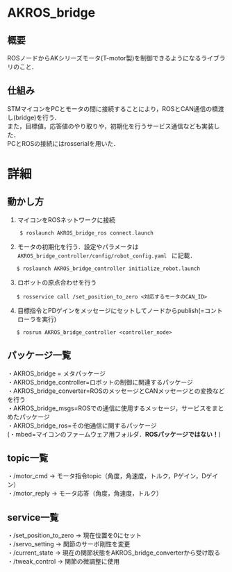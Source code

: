 # AKROS_bridge
## 概要
ROSノードからAKシリーズモータ(T-motor製)を制御できるようになるライブラリのこと．

## 仕組み
STMマイコンをPCとモータの間に接続することにより，ROSとCAN通信の橋渡し(bridge)を行う．  
また，目標値，応答値のやり取りや，初期化を行うサービス通信なども実装した．  
PCとROSの接続にはrosserialを用いた．

# 詳細
## 動かし方
 1. マイコンをROSネットワークに接続 
```
    $ roslaunch AKROS_bridge_ros connect.launch
```
 2. モータの初期化を行う．設定やパラメータは```AKROS_bridge_controller/config/robot_config.yaml ``` 
 に記載．  
 ```
    $ roslaunch AKROS_bridge_controller initialize_robot.launch
 ```
 3. ロボットの原点合わせを行う  
 ```
    $ rosservice call /set_position_to_zero <対応するモータのCAN_ID>
 ```
 4. 目標指令とPDゲインをメッセージにセットしてノードからpublish(=コントローラを実行)  
 ```
    $ rosrun AKROS_bridge_controller <controller_node>
 ```

## パッケージ一覧
・AKROS_bridge = メタパッケージ  
・AKROS_bridge_controller=ロボットの制御に関連するパッケージ  
・AKROS_bridge_converter=ROSのメッセージとCANメッセージとの変換などを行う  
・AKROS_bridge_msgs=ROSでの通信に使用するメッセージ，サービスをまとめたパッケージ  
・AKROS_bridge_ros=その他通信に関するパッケージ  
(・mbed=マイコンのファームウェア用フォルダ．**ROSパッケージではない！**)

## topic一覧
・/motor_cmd -> モータ指令topic（角度，角速度，トルク，Pゲイン，Dゲイン）  
・/motor_reply -> モータ応答（角度，角速度，トルク）

## service一覧
・/set_position_to_zero -> 現在位置を0にセット  
・/servo_setting -> 関節のサーボ剛性を変更   
・/current_state -> 現在の関節状態をAKROS_bridge_converterから受け取る  
・/tweak_control -> 関節の微調整に使用
